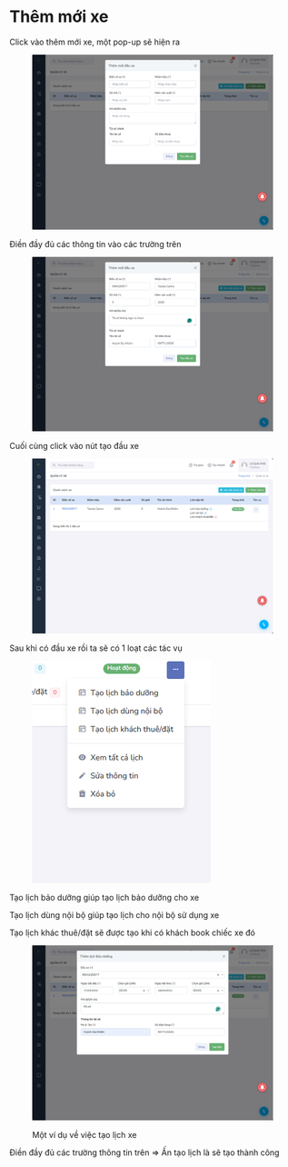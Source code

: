 # Thêm mới xe

Click vào thêm mới xe, một pop-up sẽ hiện ra

<figure><img src="../../../.gitbook/assets/image (70).png" alt=""><figcaption></figcaption></figure>

Điền đầy đủ các thông tin vào các trường trên

<figure><img src="../../../.gitbook/assets/image (71).png" alt=""><figcaption></figcaption></figure>

Cuối cùng click vào nút tạo đầu xe

<figure><img src="../../../.gitbook/assets/image (72).png" alt=""><figcaption></figcaption></figure>

Sau khi có đầu xe rồi ta sẽ có 1 loạt các tác vụ&#x20;

<figure><img src="../../../.gitbook/assets/image (73).png" alt=""><figcaption></figcaption></figure>

Tạo lịch bảo dưỡng giúp tạo lịch bảo dưỡng cho xe

Tạo lịch dùng nội bộ giúp tạo lịch cho nội bộ sử dụng xe

Tạo lịch khác thuê/đặt sẽ được tạo khi có khách book chiếc xe đó

<figure><img src="../../../.gitbook/assets/image (74).png" alt=""><figcaption><p>Một ví dụ về việc tạo lịch xe</p></figcaption></figure>

Điền đầy đủ các trường thông tin trên => Ấn tạo lịch là sẽ tạo thành công
